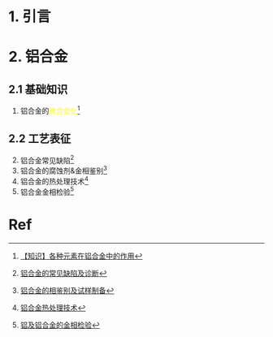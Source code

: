 # 1. 引言 


# 2. 铝合金 
## 2.1 基础知识 
1. 铝合金的<font color="#ffff00">微合金化</font>[^1]

## 2.2 工艺表征
2. 铝合金常见缺陷[^2]
3. 铝合金的腐蚀剂&金相鉴别[^3]
4. 铝合金的热处理技术[^4]
5. 铝合金金相检验[^5]



# Ref 
[^1]: [【知识】各种元素在铝合金中的作用](https://mp.weixin.qq.com/s/YeAWeMjwsMTMTo2biJxWag)
[^2]: [铝合金的常见缺陷及诊断](https://mp.weixin.qq.com/s/w_Gn9lFFi5i4h6hEp_NHmw)
[^3]: [铝合金的相鉴别及试样制备](https://mp.weixin.qq.com/s/oR1Sl18MFbMofiBz9H5gdw)
[^4]: [铝合金热处理技术](https://mp.weixin.qq.com/s/X0VLsqcL75uxBtKSehxs2A)

[^5]: [铝及铝合金的金相检验](https://mp.weixin.qq.com/s/EaeZyDVHES07TwqipWtOCg)
